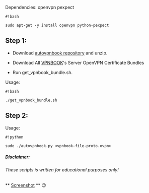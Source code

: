 Dependencies:
openvpn pexpect
```
#!bash

sudo apt-get -y install openvpn python-pexpect
```


## Step 1: ##
* Download [autovpnbook repository](https://bitbucket.org/ruped24/autovpnbook/get/7044638f8fc9.zip) and unzip.

* Download All [VPNBOOK](https://www.vpnbook.com/freevpn)'s Server OpenVPN Certificate Bundles 
 
* Run get_vpnbook_bundle.sh.
 


Usage: 
```
#!bash

./get_vpnbook_bundle.sh
```


## Step 2: ##
Usage: 
```
#!python

sudo ./autovpnbook.py <vpnbook-file-proto.ovpn>
```

##### Disclaimer: ######

###### These scripts is written for educational purposes only!

** [Screenshot](https://drive.google.com/open?id=0B79r4wTVj-CZMlBhTnRwTUxUdDA) ** :wink: